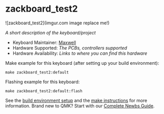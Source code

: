 # zackboard_test2

![zackboard_test2](imgur.com image replace me!)

*A short description of the keyboard/project*

* Keyboard Maintainer: [Maxwell](https://github.com/yourusername)
* Hardware Supported: *The PCBs, controllers supported*
* Hardware Availability: *Links to where you can find this hardware*

Make example for this keyboard (after setting up your build environment):

    make zackboard_test2:default

Flashing example for this keyboard:

    make zackboard_test2:default:flash

See the [build environment setup](https://docs.qmk.fm/#/getting_started_build_tools) and the [make instructions](https://docs.qmk.fm/#/getting_started_make_guide) for more information. Brand new to QMK? Start with our [Complete Newbs Guide](https://docs.qmk.fm/#/newbs).
